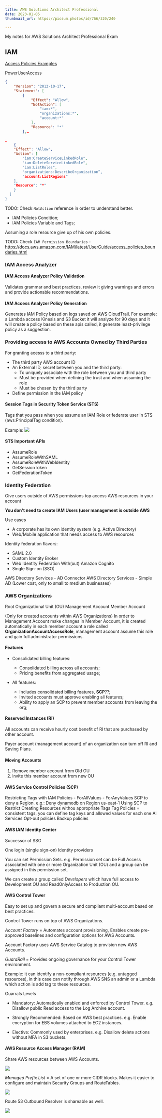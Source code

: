 ```yaml
---
title: AWS Solutions Architect Professional
date: 2023-01-05
thumbnail_url: https://picsum.photos/id/766/320/240

---
```


My notes for AWS Solutions Architect Professional Exam
<!--more-->

## IAM

[Access Policies Examples](https://docs.aws.amazon.com/IAM/latest/UserGuide/access_policies_examples.html)

PowerUserAccess

```json
{
    "Version": "2012-10-17",
    "Statement": [
        {
            "Effect": "Allow",
            "NotAction": [
                "iam:*",
                "organizations:*",
                "account:*"
            ],
            "Resource": "*"
        },…
```

```json
…   
    {
    "Effect": "Allow",
    "Action": [
        "iam:CreateServiceLinkedRole",
        "iam:DeleteServiceLinkedRole",
        "iam:ListRoles",
        "organizations:DescribeOrganization”,
        "account:ListRegions"
    ],
    "Resource": "*"
    }
  ]
}
```

TODO: Check `NotAction` reference in order to understand better.

- IAM Policies Condition;
- IAM Policies Variable and Tags;

Assuming a role resource give up of his own policies.

TODO: Check `IAM Permission Boundaries` - https://docs.aws.amazon.com/IAM/latest/UserGuide/access_policies_boundaries.html

### IAM Access Analyzer

#### IAM Access Analyzer Policy Validation

Validates grammar and best practices, review it giving warnings and errors and provide actionable recommendations.

#### IAM Access Analyzer Policy Generation

Generates IAM Policy based on logs saved on AWS CloudTrail. For example: a Lambda access Kinesis and S3 Bucket it will analyze for 90 days and it will create a policy based on these apis called, it generate least-privilege policy as a suggestion.

### Providing access to AWS Accounts Owned by Third Parties

For granting acesss to a third party:

- The third party AWS account ID
- An External ID, secret between you and the third party:
    - To uniquely associate with the role between you and third party
    - Must be provided when defining the trust and when assuming the role
    - Must be chosen by the third party
- Define permission in the IAM policy

#### Session Tags in Security Token Service (STS)

Tags that you pass when you assume an IAM Role or federate user in STS (aws:PrincipalTag condition).

Example:
![](2023-01-10-18-15-30.png)

#### STS Important APIs

- AssumeRole
- AssumeRoleWithSAML
- AssumeRoleWithWebIdentity
- GetSessionToken
- GetFederationToken

### Identity Federation

Give users outside of AWS permissions top access AWS resources in your account

**You don't need to create IAM Users (user management is outside AWS**

Use cases

- A corporate has its own identity system (e.g. Active Directory)
- Web/Mobile application that needs access to AWS resources

Identity federation flavors:

- SAML 2.0
- Custom Identity Broker
- Web Identity Federation With(out) Amazon Cognito
- Single Sign-on (SSO)


AWS Directory Services - AD Connector
AWS Directory Services - Simple AD (Lower cost, only to small to medium businesses)


### AWS Organizations

Root Organizational Unit (OU)
Management Account
Member Account

(Only for created accounts within AWS Organizations) In order to Management Account make changes in Member Account, it is created automatically in each member account a role called **OrganizationAccountAccessRole**, management account assume this role and gain full administrator permissions.

#### Features

- Consolidated billing features:
    - Consolidated billing across all accounts;
    - Pricing benefits from aggregated usage;

- All features:
    - Includes consolidated billing features, **SCP**??;
    - Invited accounts must approve enabling all features;
    - Ability to apply an SCP to prevent member accounts from leaving the org;

#### Reserved Instances (RI)

All accounts can receive hourly cost benefit of RI that are purchased by other account.

Payer account (management account) of an organization can turn off RI and Saving Plans.

#### Moving Accounts

1. Remove member account from Old OU
2. Invite this member account from new OU

#### AWS Service Control Policies (SCP)

Restricting Tags with IAM Policies
    - ForAllValues
    - ForAnyValues
SCP to deny a Region. e.g.: Deny dynamodb on Region us-east-1
Using SCP to Restrict Creating Resources withou appropriate Tags
Tag Policies = consistent tags, you can define tag keys and allowed values for each one
AI Services Opt-out policies
Backup policies

#### AWS IAM Identity Center

Successor of SSO

One login (single sign-on)
Identity providers

You can set Permission Sets. e.g. Permission set can be Full Access associated with one or more Organization Unit (OU) and a group can be assigned in this permission set.

We can create a group called _Developers_ which have full access to Development OU and ReadOnlyAccess to Production OU.

#### AWS Control Tower

Easy to set up and govern a secure and compliant multi-account based on best practices.

Control Tower runs on top of AWS Organizations.

_Account Factory_ = Automates account provisioning, Enables create pre-approved baselines and configuration options for AWS Accounts.

Account Factory uses AWS Service Catalog to provision new AWS Accounts.

_GuardRail_ = Provides ongoing governance for your Control Tower environment.

Example: it can identify a non-compliant resources (e.g. untagged resources), in this case can notify through AWS SNS an admin or a Lambda which action is add tag to these resources.

Guarrals Levels

- Mandatory: Automatically enabled and enforced by Control Tower. e.g. Disallow public Read access to the Log Archive account.

- Strongly Recommended: Based on AWS best practices. e.g. Enable encryption for EBS volumes attached to EC2 instances.

- Elective: Commonly used by enterprises. e.g. Disallow delete actions without MFA in S3 buckets.

#### AWS Resource Access Manager (RAM)

Share AWS resources between AWS Accounts.

![](2023-01-13-10-21-56.png)

_Managed Prefix List_ = A set of one or more CIDR blocks. Makes it easier to configure and maintain Security Groups and RouteTables.

![](2023-01-13-10-24-08.png)

Route 53 Outbound Resolver is shareable as well.

![](2023-01-13-10-26-29.png)
